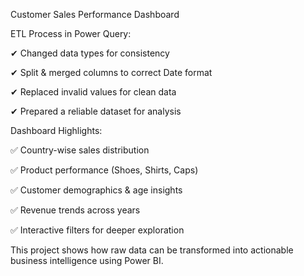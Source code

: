 Customer Sales Performance Dashboard

  ETL Process in Power Query:

 ✔ Changed data types for consistency

 ✔ Split & merged columns to correct Date format

 ✔ Replaced invalid values for clean data

 ✔ Prepared a reliable dataset for analysis
 

  Dashboard Highlights:

 ✅ Country-wise sales distribution 

 ✅ Product performance (Shoes, Shirts, Caps) 

 ✅ Customer demographics & age insights 

 ✅ Revenue trends across years 

 ✅ Interactive filters for deeper exploration 

This project shows how raw data can be transformed into actionable business intelligence using Power BI.
